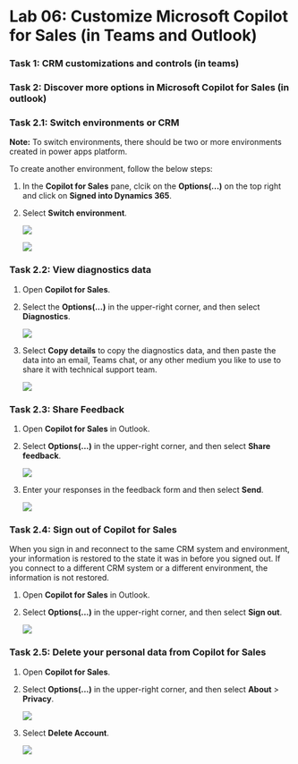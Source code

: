 # Lab 06: Customize Microsoft Copilot for Sales (in Teams and Outlook) 

### Task 1: CRM customizations and controls (in teams) 


### Task 2: Discover more options in Microsoft Copilot for Sales (in outlook) 

### Task 2.1: Switch environments or CRM

**Note:** To switch environments, there should be two or more environments created in power apps platform.

To create another environment, follow the below steps:


1. In the **Copilot for Sales** pane, clcik on the **Options(...)** on the top right and click on **Signed into Dynamics 365**.

1. Select **Switch environment**.

    ![](/media/dy5.png)

    ![](/media/dy6.png)

### Task 2.2: View diagnostics data

1.	Open **Copilot for Sales**.

1.	Select the **Options(...)** in the upper-right corner, and then select **Diagnostics**.

    ![](/media/dy7.png)

1.	Select **Copy details** to copy the diagnostics data, and then paste the data into an email, Teams chat, or any other medium you like to use to share it with technical support team.

    ![](/media/dy8.png)

### Task 2.3: Share Feedback

1.	Open **Copilot for Sales** in Outlook.

2.	Select **Options(...)** in the upper-right corner, and then select **Share feedback**.

    ![](/media/dy9.png)

4.	Enter your responses in the feedback form and then select **Send**.

    ![](/media/dy10.png)

### Task 2.4: Sign out of Copilot for Sales

When you sign in and reconnect to the same CRM system and environment, your information is restored to the state it was in before you signed out. If you connect to a different CRM system or a different environment, the information is not restored.

1.	Open **Copilot for Sales** in Outlook.

2.	Select **Options(...)** in the upper-right corner, and then select **Sign out**.

    ![](/media/sign.png)

### Task 2.5: Delete your personal data from Copilot for Sales

1.	Open **Copilot for Sales**.

1.	Select **Options(...)** in the upper-right corner, and then select **About** > **Privacy**.

    ![](/media/dy11.png)

1.	Select **Delete Account**.

     ![](/media/dy12.png)
